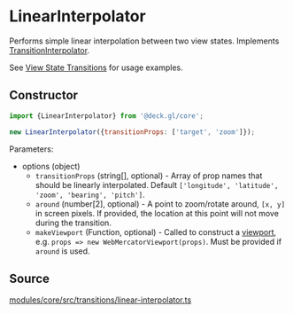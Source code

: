 # LinearInterpolator

Performs simple linear interpolation between two view states. Implements [TransitionInterpolator](./transition-interpolator.md).

See [View State Transitions](../../developer-guide/animations-and-transitions.md#camera-transitions) for usage examples.


## Constructor

```js
import {LinearInterpolator} from '@deck.gl/core';

new LinearInterpolator({transitionProps: ['target', 'zoom']});
```

Parameters:

- options (object)
  * `transitionProps` (string[], optional) - Array of prop names that should be linearly interpolated. Default `['longitude', 'latitude', 'zoom', 'bearing', 'pitch']`.
  * `around` (number[2], optional) - A point to zoom/rotate around, `[x, y]` in screen pixels. If provided, the location at this point will not move during the transition.
  * `makeViewport` (Function, optional) - Called to construct a [viewport](./viewport.md), e.g. `props => new WebMercatorViewport(props)`. Must be provided if `around` is used.

## Source

[modules/core/src/transitions/linear-interpolator.ts](https://github.com/visgl/deck.gl/tree/9.1-release/modules/core/src/transitions/linear-interpolator.ts)
